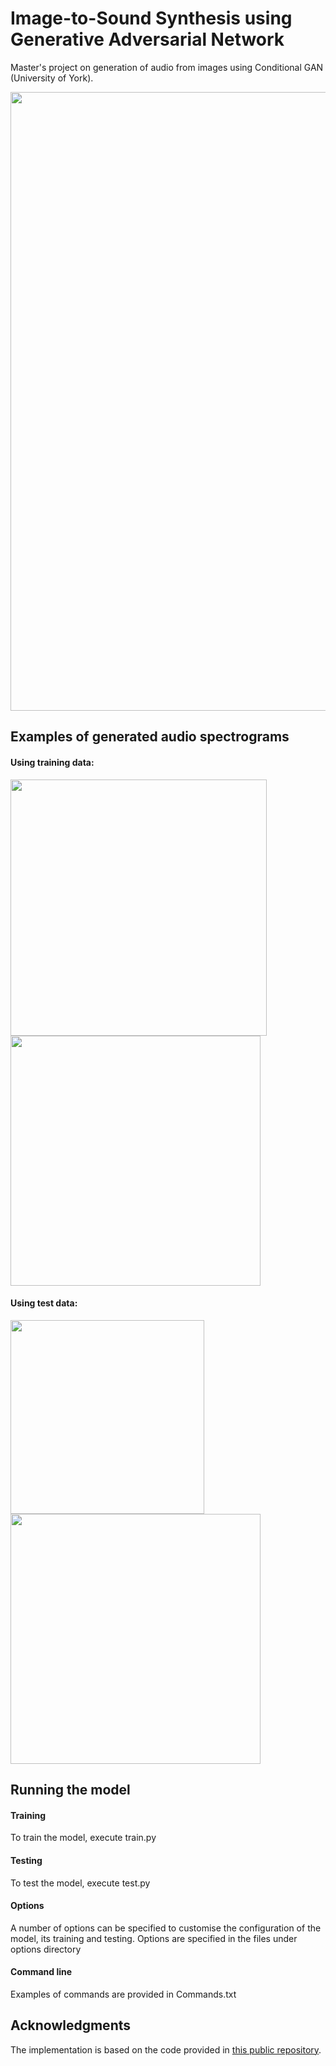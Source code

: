 # Image-to-Sound Synthesis using Generative Adversarial Network

Master's project on generation of audio from images using Conditional GAN (University of York).

<img src='https://github.com/user-attachments/assets/6f115df0-7429-47ef-9402-45ae899d2939' width=990>

## Examples of generated audio spectrograms


#### Using training data:

<img src='https://github.com/user-attachments/assets/65c90140-f9da-4774-99fd-d9ab76f88cd2) ![image](https://github.com/user-attachments/assets/b58e73c5-5756-4d3a-9a45-14e0f457ee25' width=410>
<img src='https://github.com/user-attachments/assets/fa5e9f11-164d-4fd1-aa5b-93d5feb28b61' width=400>



#### Using test data:

<img src='https://github.com/user-attachments/assets/5bee20cd-e71d-44f6-b302-9a8797f0f2a0) ![image](https://github.com/user-attachments/assets/aa5becb5-4f70-4d4c-b44c-bb131138e12e' width=310>
<img src='https://github.com/user-attachments/assets/5802a8a1-0769-436b-a4d0-5117919b845a' width=400>

## Running the model

#### Training
To train the model, execute train.py

#### Testing
To test the model, execute test.py

#### Options
A number of options can be specified to customise the configuration of the model, its training and testing.
Options are specified in the files under options directory

#### Command line
Examples of commands are provided in Commands.txt

## Acknowledgments

The implementation is based on the code provided in [this public repository](https://github.com/junyanz/pytorch-CycleGAN-and-pix2pix?tab=readme-ov-file).
